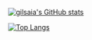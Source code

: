 [![gilsaia's GitHub stats](https://github-readme-stats-gilsaia.vercel.app/api?username=gilsaia)](https://github.com/anuraghazra/github-readme-stats)

[![Top Langs](https://github-readme-stats-gilsaia.vercel.app/api/top-langs/?username=gilsaia)](https://github.com/anuraghazra/github-readme-stats)
